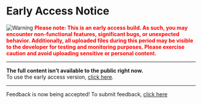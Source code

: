 # Early Access Notice

![Warning](https://raw.githubusercontent.com/Githubuser102234/cloudstorage/refs/heads/main/maincdn/MagicEraser_250702_161705.png)
<span style="color:red; font-weight:bold;">
Please note: This is an early access build. As such, you may encounter non-functional features, significant bugs, or unexpected behavior. Additionally, all uploaded files during this period may be visible to the developer for testing and monitoring purposes. Please exercise caution and avoid uploading sensitive or personal content.
</span>

---

**The full content isn’t available to the public right now.**  
To use the early access version, [click here](https://githubuser102234.github.io/cloudstorage/build1).

---

Feedback is now being accepted! To submit feedback, [click here](https://githubuser102234.github.io/cloudstorage/feedback)
